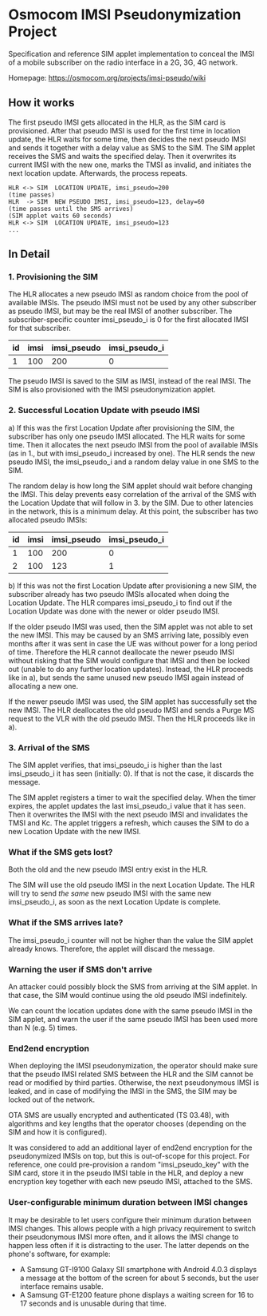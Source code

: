 # Osmocom IMSI Pseudonymization Project

Specification and reference SIM applet implementation to conceal the IMSI of a
mobile subscriber on the radio interface in a 2G, 3G, 4G network.

Homepage: https://osmocom.org/projects/imsi-pseudo/wiki

## How it works

The first pseudo IMSI gets allocated in the HLR, as the SIM card is
provisioned. After that pseudo IMSI is used for the first time in location
update, the HLR waits for some time, then decides the next pseudo IMSI and
sends it together with a delay value as SMS to the SIM. The SIM applet receives
the SMS and waits the specified delay. Then it overwrites its current IMSI with
the new one, marks the TMSI as invalid, and initiates the next location update.
Afterwards, the process repeats.

```
HLR <-> SIM  LOCATION UPDATE, imsi_pseudo=200
(time passes)
HLR  -> SIM  NEW PSEUDO IMSI, imsi_pseudo=123, delay=60
(time passes until the SMS arrives)
(SIM applet waits 60 seconds)
HLR <-> SIM  LOCATION UPDATE, imsi_pseudo=123
...
```

## In Detail

### 1. Provisioning the SIM

The HLR allocates a new pseudo IMSI as random choice from the pool of available
IMSIs. The pseudo IMSI must not be used by any other subscriber as pseudo IMSI,
but may be the real IMSI of another subscriber. The subscriber-specific counter
imsi_pseudo_i is 0 for the first allocated IMSI for that subscriber.

|   id |   imsi |   imsi_pseudo | imsi_pseudo_i |
|------|--------|---------------|---------------|
|    1 |   100  |   200         | 0             |

The pseudo IMSI is saved to the SIM as IMSI, instead of the real IMSI. The SIM
is also provisioned with the IMSI pseudonymization applet.

### 2. Successful Location Update with pseudo IMSI

a) If this was the first Location Update after provisioning the SIM, the
subscriber has only one pseudo IMSI allocated. The HLR waits for some time.
Then it allocates the next pseudo IMSI from the pool of available IMSIs (as in
1., but with imsi_pseudo_i increased by one). The HLR sends the new
pseudo IMSI, the imsi_pseudo_i and a random delay value in one SMS to the SIM.

The random delay is how long the SIM applet should wait before changing the
IMSI. This delay prevents easy correlation of the arrival of the SMS with the
Location Update that will follow in 3. by the SIM. Due to other latencies in
the network, this is a minimum delay. At this point, the subscriber has two
allocated pseudo IMSIs:

|   id |   imsi |   imsi_pseudo | imsi_pseudo_i |
|------|--------|---------------|---------------|
|    1 |   100  |   200         | 0             |
|    2 |   100  |   123         | 1             |

b) If this was not the first Location Update after provisioning a new SIM, the
subscriber already has two pseudo IMSIs allocated when doing the Location
Update. The HLR compares imsi_pseudo_i to find out if the Location Update was
done with the newer or older pseudo IMSI.

If the older pseudo IMSI was used, then the SIM applet was not able to set the
new IMSI. This may be caused by an SMS arriving late, possibly even months
after it was sent in case the UE was without power for a long period of time.
Therefore the HLR cannot deallocate the newer pseudo IMSI without risking that
the SIM would configure that IMSI and then be locked out (unable to do any
further location updates). Instead, the HLR proceeds like in a), but sends the
same unused new pseudo IMSI again instead of allocating a new one.

If the newer pseudo IMSI was used, the SIM applet has successfully set the new
IMSI. The HLR deallocates the old pseudo IMSI and sends a Purge MS request to
the VLR with the old pseudo IMSI. Then the HLR proceeds like in a).

### 3. Arrival of the SMS

The SIM applet verifies, that imsi_pseudo_i is higher than the last
imsi_pseudo_i it has seen (initially: 0). If that is not the case, it discards
the message.

The SIM applet registers a timer to wait the specified delay. When the timer
expires, the applet updates the last imsi_pseudo_i value that it has seen. Then
it overwrites the IMSI with the next pseudo IMSI and invalidates the TMSI and
Kc. The applet triggers a refresh, which causes the SIM to do a new Location
Update with the new IMSI.

### What if the SMS gets lost?

Both the old and the new pseudo IMSI entry exist in the HLR.

The SIM will use the old pseudo IMSI in the next Location Update. The HLR will
try to send _the same_ new pseudo IMSI with the same new imsi_pseudo_i, as soon
as the next Location Update is complete.

### What if the SMS arrives late?

The imsi_pseudo_i counter will not be higher than the value the SIM applet
already knows. Therefore, the applet will discard the message.

### Warning the user if SMS don't arrive

An attacker could possibly block the SMS from arriving at the SIM applet. In
that case, the SIM would continue using the old pseudo IMSI indefinitely.

We can count the location updates done with the same pseudo IMSI in the SIM
applet, and warn the user if the same pseudo IMSI has been used more than N
(e.g. 5) times.

### End2end encryption

When deploying the IMSI pseudonymization, the operator should make sure that
the pseudo IMSI related SMS between the HLR and the SIM cannot be read or
modified by third parties. Otherwise, the next pseudonymous IMSI is leaked, and
in case of modifying the IMSI in the SMS, the SIM may be locked out of the
network.

OTA SMS are usually encrypted and authenticated (TS 03.48), with algorithms and
key lengths that the operator chooses (depending on the SIM and how it is
configured).

It was considered to add an additional layer of end2end encryption for the
pseudonymized IMSIs on top, but this is out-of-scope for this project. For
reference, one could pre-provision a random "imsi_pseudo_key" with the SIM
card, store it in the pseudo IMSI table in the HLR, and deploy a new encryption
key together with each new pseudo IMSI, attached to the SMS.

### User-configurable minimum duration between IMSI changes

It may be desirable to let users configure their minimum duration between IMSI
changes. This allows people with a high privacy requirement to switch their
pseudonymous IMSI more often, and it allows the IMSI change to happen less
often if it is distracting to the user. The latter depends on the phone's
software, for example:
* A Samsung GT-I9100 Galaxy SII smartphone with Android 4.0.3 displays a
  message at the bottom of the screen for about 5 seconds, but the user
  interface remains usable.
* A Samsung GT-E1200 feature phone displays a waiting screen for 16 to 17
  seconds and is unusable during that time.
